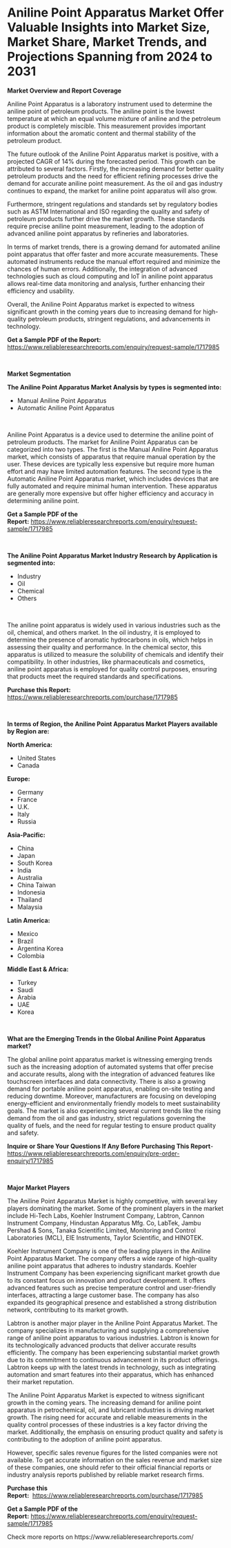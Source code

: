 <p><h1>Aniline Point Apparatus Market Offer Valuable Insights into Market Size, Market Share, Market Trends, and Projections Spanning from 2024 to 2031</h1></p><p><strong>Market Overview and Report Coverage</strong></p>
<p><p>Aniline Point Apparatus is a laboratory instrument used to determine the aniline point of petroleum products. The aniline point is the lowest temperature at which an equal volume mixture of aniline and the petroleum product is completely miscible. This measurement provides important information about the aromatic content and thermal stability of the petroleum product.</p><p>The future outlook of the Aniline Point Apparatus market is positive, with a projected CAGR of 14% during the forecasted period. This growth can be attributed to several factors. Firstly, the increasing demand for better quality petroleum products and the need for efficient refining processes drive the demand for accurate aniline point measurement. As the oil and gas industry continues to expand, the market for aniline point apparatus will also grow.</p><p>Furthermore, stringent regulations and standards set by regulatory bodies such as ASTM International and ISO regarding the quality and safety of petroleum products further drive the market growth. These standards require precise aniline point measurement, leading to the adoption of advanced aniline point apparatus by refineries and laboratories.</p><p>In terms of market trends, there is a growing demand for automated aniline point apparatus that offer faster and more accurate measurements. These automated instruments reduce the manual effort required and minimize the chances of human errors. Additionally, the integration of advanced technologies such as cloud computing and IoT in aniline point apparatus allows real-time data monitoring and analysis, further enhancing their efficiency and usability.</p><p>Overall, the Aniline Point Apparatus market is expected to witness significant growth in the coming years due to increasing demand for high-quality petroleum products, stringent regulations, and advancements in technology.</p></p>
<p><strong>Get a Sample PDF of the Report:</strong> <a href="https://www.reliableresearchreports.com/enquiry/request-sample/1717985">https://www.reliableresearchreports.com/enquiry/request-sample/1717985</a></p>
<p>&nbsp;</p>
<p><strong>Market Segmentation</strong></p>
<p><strong>The Aniline Point Apparatus Market Analysis by types is segmented into:</strong></p>
<p><ul><li>Manual Aniline Point Apparatus</li><li>Automatic Aniline Point Apparatus</li></ul></p>
<p>&nbsp;</p>
<p><p>Aniline Point Apparatus is a device used to determine the aniline point of petroleum products. The market for Aniline Point Apparatus can be categorized into two types. The first is the Manual Aniline Point Apparatus market, which consists of apparatus that require manual operation by the user. These devices are typically less expensive but require more human effort and may have limited automation features. The second type is the Automatic Aniline Point Apparatus market, which includes devices that are fully automated and require minimal human intervention. These apparatus are generally more expensive but offer higher efficiency and accuracy in determining aniline point.</p></p>
<p><strong>Get a Sample PDF of the Report:</strong>&nbsp;<a href="https://www.reliableresearchreports.com/enquiry/request-sample/1717985">https://www.reliableresearchreports.com/enquiry/request-sample/1717985</a></p>
<p>&nbsp;</p>
<p><strong>The Aniline Point Apparatus Market Industry Research by Application is segmented into:</strong></p>
<p><ul><li>Industry</li><li>Oil</li><li>Chemical</li><li>Others</li></ul></p>
<p>&nbsp;</p>
<p><p>The aniline point apparatus is widely used in various industries such as the oil, chemical, and others market. In the oil industry, it is employed to determine the presence of aromatic hydrocarbons in oils, which helps in assessing their quality and performance. In the chemical sector, this apparatus is utilized to measure the solubility of chemicals and identify their compatibility. In other industries, like pharmaceuticals and cosmetics, aniline point apparatus is employed for quality control purposes, ensuring that products meet the required standards and specifications.</p></p>
<p><strong>Purchase this Report:</strong>&nbsp; <a href="https://www.reliableresearchreports.com/purchase/1717985">https://www.reliableresearchreports.com/purchase/1717985</a></p>
<p>&nbsp;</p>
<p><strong>In terms of Region, the Aniline Point Apparatus Market Players available by Region are:</strong></p>
<p>
    <p> <strong> North America: </strong>
        <ul>
            <li>United States</li>
            <li>Canada</li>
        </ul>
        </p> 
    <p> <strong> Europe: </strong>
        <ul>
            <li>Germany</li>
            <li>France</li>
            <li>U.K.</li>
            <li>Italy</li>
            <li>Russia</li>
        </ul>
        </p> 
    <p> <strong> Asia-Pacific: </strong>
        <ul>
            <li>China</li>
            <li>Japan</li>
            <li>South Korea</li>
            <li>India</li>
            <li>Australia</li>
            <li>China Taiwan</li>
            <li>Indonesia</li>
            <li>Thailand</li>
            <li>Malaysia</li>
        </ul>
        </p> 
    <p> <strong> Latin America: </strong>
        <ul>
            <li>Mexico</li>
            <li>Brazil</li>
            <li>Argentina Korea</li>
            <li>Colombia</li>
        </ul>
        </p> 
    <p> <strong> Middle East & Africa: </strong>
        <ul>
            <li>Turkey</li>
            <li>Saudi</li>
            <li>Arabia</li>
            <li>UAE</li>
            <li>Korea</li>
        </ul>
    </p>
    </p>
<p>&nbsp;</p>
<p><strong>What are the Emerging Trends in the Global Aniline Point Apparatus market?</strong></p>
<p><p>The global aniline point apparatus market is witnessing emerging trends such as the increasing adoption of automated systems that offer precise and accurate results, along with the integration of advanced features like touchscreen interfaces and data connectivity. There is also a growing demand for portable aniline point apparatus, enabling on-site testing and reducing downtime. Moreover, manufacturers are focusing on developing energy-efficient and environmentally friendly models to meet sustainability goals. The market is also experiencing several current trends like the rising demand from the oil and gas industry, strict regulations governing the quality of fuels, and the need for regular testing to ensure product quality and safety.</p></p>
<p><strong>Inquire or Share Your Questions If Any Before Purchasing This Report</strong>- <a href="https://www.reliableresearchreports.com/enquiry/pre-order-enquiry/1717985">https://www.reliableresearchreports.com/enquiry/pre-order-enquiry/1717985</a></p>
<p>&nbsp;</p>
<p><strong>Major Market Players</strong></p>
<p><p>The Aniline Point Apparatus Market is highly competitive, with several key players dominating the market. Some of the prominent players in the market include Hi-Tech Labs, Koehler Instrument Company, Labtron, Cannon Instrument Company, Hindustan Apparatus Mfg. Co, LabTek, Jambu Pershad & Sons, Tanaka Scientific Limited, Monitoring and Control Laboratories (MCL), EIE Instruments, Taylor Scientific, and HINOTEK.</p><p>Koehler Instrument Company is one of the leading players in the Aniline Point Apparatus Market. The company offers a wide range of high-quality aniline point apparatus that adheres to industry standards. Koehler Instrument Company has been experiencing significant market growth due to its constant focus on innovation and product development. It offers advanced features such as precise temperature control and user-friendly interfaces, attracting a large customer base. The company has also expanded its geographical presence and established a strong distribution network, contributing to its market growth.</p><p>Labtron is another major player in the Aniline Point Apparatus Market. The company specializes in manufacturing and supplying a comprehensive range of aniline point apparatus to various industries. Labtron is known for its technologically advanced products that deliver accurate results efficiently. The company has been experiencing substantial market growth due to its commitment to continuous advancement in its product offerings. Labtron keeps up with the latest trends in technology, such as integrating automation and smart features into their apparatus, which has enhanced their market reputation.</p><p>The Aniline Point Apparatus Market is expected to witness significant growth in the coming years. The increasing demand for aniline point apparatus in petrochemical, oil, and lubricant industries is driving market growth. The rising need for accurate and reliable measurements in the quality control processes of these industries is a key factor driving the market. Additionally, the emphasis on ensuring product quality and safety is contributing to the adoption of aniline point apparatus.</p><p>However, specific sales revenue figures for the listed companies were not available. To get accurate information on the sales revenue and market size of these companies, one should refer to their official financial reports or industry analysis reports published by reliable market research firms.</p></p>
<p><strong>Purchase this Report:</strong>&nbsp;&nbsp;<a href="https://www.reliableresearchreports.com/purchase/1717985">https://www.reliableresearchreports.com/purchase/1717985</a></p>
<p></p>
<p><strong>Get a Sample PDF of the Report:</strong>&nbsp;<a href="https://www.reliableresearchreports.com/enquiry/request-sample/1717985">https://www.reliableresearchreports.com/enquiry/request-sample/1717985</a></p>
<p>Check more reports on https://www.reliableresearchreports.com/</p>